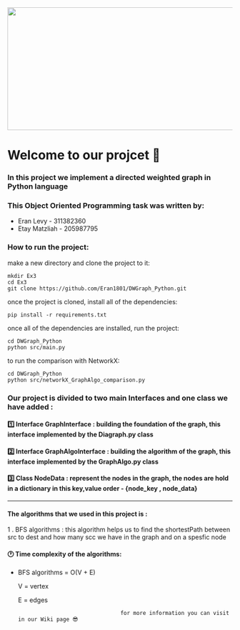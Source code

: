 
<img src="https://miro.medium.com/max/700/1*rmq7bd3GFjcwfXtkrBQaPQ.png" width="1000" height="275" >

# Welcome to our projcet 👋
### In this project we implement a directed weighted graph in Python language

### This Object Oriented Programming task was written by:

* Eran Levy - 311382360
* Etay Matzliah - 205987795

 ### How to run the project:
 
 make a new directory and clone the project to it:
 
 	mkdir Ex3
	cd Ex3
	git clone https://github.com/Eran1801/DWGraph_Python.git
	
once the project is cloned, install all of the dependencies:

	pip install -r requirements.txt
	
once all of the dependencies are installed, run the project:

	cd DWGraph_Python
	python src/main.py

to run the comparison with NetworkX:

	cd DWGraph_Python
	python src/networkX_GraphAlgo_comparison.py
	

 ### Our project is divided to two main Interfaces and one class we have added :
 
 #### 1️⃣ Interface GraphInterface : building the foundation of the graph, this interface implemented by the Diagraph.py class

 #### 2️⃣ Interface GraphAlgoInterface : building the algorithm of the graph, this interface implemented by the GraphAlgo.py class
 
 #### 3️⃣ Class NodeData : represent the nodes in the graph, the nodes are hold in a dictionary in this key,value order - {node_key , node_data} 
 
-------------------------------------

#### The algorithms that we used in this project is : 

1 . BFS algorithms : this algorithm helps us to find the shortestPath between src to dest and how many scc we have in the graph and on a spesfic node

 #### 🕐 Time complexity of the algorithms:
 
 - BFS algorithms = O(V + E)
 
   V = vertex
    
	 E = edges
    
    
    
                                       for more information you can visit in our Wiki page 😎 
